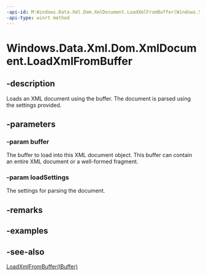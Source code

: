 ```yaml
---
-api-id: M:Windows.Data.Xml.Dom.XmlDocument.LoadXmlFromBuffer(Windows.Storage.Streams.IBuffer,Windows.Data.Xml.Dom.XmlLoadSettings)
-api-type: winrt method
---
```


<!-- Method syntax
public void LoadXmlFromBuffer(Windows.Storage.Streams.IBuffer buffer, Windows.Data.Xml.Dom.XmlLoadSettings loadSettings)
-->

# Windows.Data.Xml.Dom.XmlDocument.LoadXmlFromBuffer

## -description
Loads an XML document using the buffer. The document is parsed using the settings provided.

## -parameters
### -param buffer
The buffer to load into this XML document object. This buffer can contain an entire XML document or a well-formed fragment.

### -param loadSettings
The settings for parsing the document.

## -remarks

## -examples

## -see-also
[LoadXmlFromBuffer(IBuffer)](xmldocument_loadxmlfrombuffer_413502960.md)